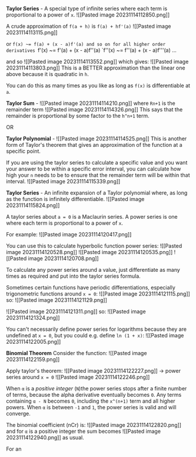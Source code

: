 **Taylor Series** - A special type of infinite series where each term is proportional to a power of `x`.
![[Pasted image 20231114112850.png]]

A crude approximation of `f(a + h)` is `f(a) + hf'(a)`
![[Pasted image 20231114113115.png]]

or `f(x) ~= f(a) + (x - a)f'(a)
and so on for all higher order derivatives
`f'(x) ~= f'(a) + (x - a)f''(a)
`f''(x) ~= f''(a) + (x - a)f'''(a)
...

and so
![[Pasted image 20231114113552.png]]
which gives:
![[Pasted image 20231114113803.png]]
This is a BETTER approximation than the linear one above because it is quadratic in `h`.

You can do this as many times as you like as long as `f(x)` is differentiable at `a`.

**Taylor Sum** -
![[Pasted image 20231114114210.png]]
where `Rn+1` is the remainder term
![[Pasted image 20231114114326.png]]
This says that the remainder is proportional by some factor to the `h^n+1` term. 

OR

**Taylor Polynomial** -
![[Pasted image 20231114114525.png]]
This is another form of Taylor's theorem that gives an approximation of the function at a specific point.

If you are using the taylor series to calculate a specific value and you want your answer to be within a specific error interval, you can calculate how high your `n` needs to be to ensure that the remainder term will be within that interval.
![[Pasted image 20231114115339.png]]

**Taylor Series** - An infinite expansion of a Taylor polynomial where, as long as the function is infinitely differentiable.
![[Pasted image 20231114115824.png]]

A taylor series about `a = 0` is a Maclaurin series.
A power series is one where each term is proportional to a power of `x`.

For example:
![[Pasted image 20231114120417.png]]

You can use this to calculate hyperbolic function power series:
![[Pasted image 20231114120528.png]]
![[Pasted image 20231114120535.png]]
![[Pasted image 20231114120708.png]]

To calculate any power series around a value, just differentiate as many times as required and put into the taylor series formula.

Sometimes certain functions have periodic differentiations, especially trigonometric functions around `x = 0`:
![[Pasted image 20231114121115.png]]
so:
![[Pasted image 20231114121129.png]]

![[Pasted image 20231114121311.png]]
so:
![[Pasted image 20231114121324.png]]

You can't necessarily define power series for logarithms because they are undefined at `x = 0`, but you could e.g. define `ln (1 + x)`:
![[Pasted image 20231114122005.png]]

**Binomial Theorem**
Consider the function:
![[Pasted image 20231114122159.png]]

Apply taylor's theorem:
![[Pasted image 20231114122227.png]]
-> power series around `x = 0`
![[Pasted image 20231114122246.png]]

When `α` is a *positive integer* (`N`)the power series stops after a finite number of terms, because the alpha derivative eventually becomes `0`. Any terms containing `α - N` becomes `0`, including the `x^(n+1)` term and all higher powers.
When `α` is between `-1` and `1`,  the power series is valid and will converge.

The binomial coefficient (nCr) is:
![[Pasted image 20231114122820.png]]
and for `α` is a positive integer the sum becomes
![[Pasted image 20231114122940.png]]
as usual.

For an